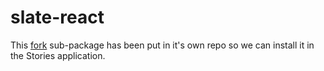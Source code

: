 # slate-react

This [fork](https://github.com/OpenGov/slate) sub-package has been put in it's own repo so we can install it in the Stories application.
